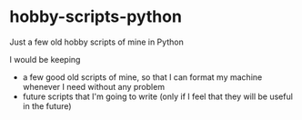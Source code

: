 # hobby-scripts-python
Just a few old hobby scripts of mine in Python

I would be keeping
 - a few good old scripts of mine, so that I can format my machine whenever I need without any problem
 - future scripts that I'm going to write (only if I feel that they will be useful in the future)


